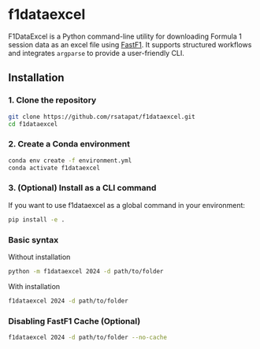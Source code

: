 # f1dataexcel
F1DataExcel is a Python command-line utility for downloading Formula 1 session data as an excel file using [FastF1](https://theoehrly.github.io/Fast-F1/). It supports structured workflows and integrates `argparse` to provide a user-friendly CLI.

## Installation
### 1. Clone the repository
```bash
git clone https://github.com/rsatapat/f1dataexcel.git
cd f1dataexcel
```
### 2. Create a Conda environment
```bash
conda env create -f environment.yml
conda activate f1dataexcel
```
### 3. (Optional) Install as a CLI command
If you want to use f1dataexcel as a global command in your environment:
```bash
pip install -e .
```
### Basic syntax
Without installation
```bash
python -m f1dataexcel 2024 -d path/to/folder
```
With installation
```bash
f1dataexcel 2024 -d path/to/folder
```

### Disabling FastF1 Cache (Optional)
```bash
f1dataexcel 2024 -d path/to/folder --no-cache
```
